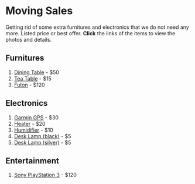 # Moving Sales

Getting rid of some extra furnitures and electronics that we do not need any more. Listed price or best offer. **Click** the links of the items to view the photos and details.

## Furnitures

1.  [Dining Table](items/dining_table.md) - $50
2.  [Tea Table](items/tea_table.md) -  $15
3.  [Futon](items/futon.md) -  $120

## Electronics

1. [Garmin GPS](items/gps.md) - $30
2. [Heater](items/heater.md) - $20
3. [Humidifier](items/humidifier.md) - $10
4. [Desk Lamp (black)](items/desk_lamp_black.md) - $5
5. [Desk Lamp (silver)](items/desk_lamp_silver.md) - $5

## Entertainment

1. [Sony PlayStation 3](items/ps3.md) - $120

